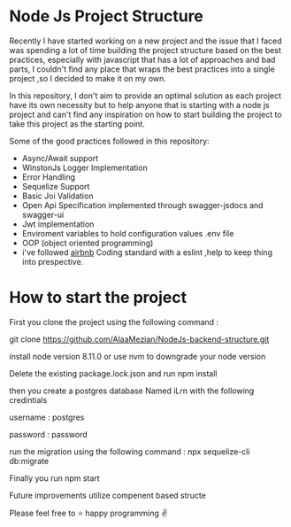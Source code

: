  # Node Js Project Structure
 
 Recently I have started working on a new project and the issue that I faced was spending a lot of time building the project structure based on the best practices, especially with javascript that has a lot of approaches and bad parts, I couldn't find any place that wraps the best practices into a single project ,so I decided to make it on my own.
 
In this repository, I don't aim to provide an optimal solution as each project have its own necessity but to help anyone that is starting with a node js project and can't find any inspiration on how to start building the project to take this project as the starting point.
 
 Some of the good practices followed in this repository:
 - Async/Await support 
 - WinstonJs Logger Implementation
 - Error Handling
 - Sequelize Support 
 - Basic Joi Validation
 - Open Api Specification implemented through swagger-jsdocs and swagger-ui
 - Jwt implementation 
 - Enviroment variables to hold configuration values .env file
 - OOP (object oriented programming)
 - i've followed [airbnb](https://github.com/airbnb/javascript) Coding standard with a eslint ,help to keep thing into prespective.
 
 # How to start the project 
 
 First you clone the project using the following command :
 
 git clone https://github.com/AlaaMezian/NodeJs-backend-structure.git
 
 install node version 8.11.0 or use nvm to downgrade your node version 
 
 Delete the existing package.lock.json and run npm install 
 
 then you create a postgres database Named iLrn with the following credintials 
 
 username : postgres 
 
 password : password
 
 run the migration using the following command :
 npx sequelize-cli db:migrate
 
 Finally you run npm start 
  
Future improvements utilize compenent based structe

Please feel free to :star:  happy programming :v: 

